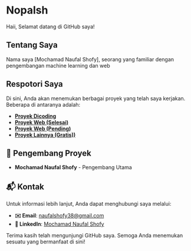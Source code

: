 # Nopalsh

Haii, Selamat datang di GitHub saya!

## Tentang Saya
Nama saya [Mochamad Naufal Shofy], seorang yang familiar dengan pengembangan machine learning dan web

## Respotori Saya
Di sini, Anda akan menemukan berbagai proyek yang telah saya kerjakan. Beberapa di antaranya adalah:

- **[Proyek Dicoding](https://github.com/nopalsh/dicoding-machine-learning)**
- **[Proyek Web (Selesai)](https://github.com/nopalsh/web-project-archive)**
- **[Proyek Web (Pending)](https://github.com/nopalsh/3-web-projects)**
- **[Proyek Lainnya (Gratis))](https://github.com/nopalsh/my-projects)**

## 👥 Pengembang Proyek

- **Mochamad Naufal Shofy** - Pengembang Utama

## 📬 Kontak

Untuk informasi lebih lanjut, Anda dapat menghubungi saya melalui:
- **✉️ Email**: naufalshofy38@gmail.com
- **🔗 LinkedIn**: [Mochamad Naufal Shofy](https://www.linkedin.com/in/mochamad-naufal-shofy)

Terima kasih telah mengunjungi GitHub saya. Semoga Anda menemukan sesuatu yang bermanfaat di sini!
